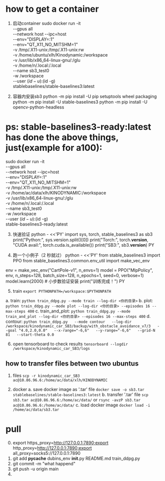 # how to get a container
1. 启动container
sudo docker run -it \
  --gpus all \
  --network host --ipc=host \
  --env="DISPLAY=:1" \
  --env="QT_X11_NO_MITSHM=1" \
  -v /tmp/.X11-unix:/tmp/.X11-unix:rw \
  -v /home/ubuntu/xlh/Kinodynamic:/workspace \
  -v /usr/lib/x86_64-linux-gnu/:/glu \
  -v /home/n/.local:/.local \
  --name sb3_test0 \
  -w /workspace \
  --user $(id -u):$(id -g) \
  stablebaselines/stable-baselines3:latest

2. 容器内安装sb3
python -m pip install -U pip setuptools wheel packaging
python -m pip install -U stable-baselines3
python -m pip install -U opencv-python-headless

# ps: stable-baselines3-ready:latest has done the above things, just(example for a100):
sudo docker run -it \
  --gpus all \
  --network host --ipc=host \
  --env="DISPLAY=:1" \
  --env="QT_X11_NO_MITSHM=1" \
  -v /tmp/.X11-unix:/tmp/.X11-unix:rw \
  -v /home/ac/data/xlh/KINODYNAMIC:/workspace \
  -v /usr/lib/x86_64-linux-gnu/:/glu \
  -v /home/n/.local:/.local \
  --name sb3_test0 \
  -w /workspace \
  --user $(id -u):$(id -g) \
  stable-baselines3-ready:latest


3. 快速验证
python - <<'PY'
import sys, torch, stable_baselines3 as sb3
print("Python:", sys.version.split()[0])
print("Torch:", torch.__version__, "CUDA avail:", torch.cuda.is_available())
print("SB3:", sb3.__version__)
PY

4. 跑一个小例子（2 秒就过）
python - <<'PY'
from stable_baselines3 import PPO
from stable_baselines3.common.env_util import make_vec_env

env = make_vec_env("CartPole-v1", n_envs=1)
model = PPO("MlpPolicy", env, n_steps=128, batch_size=128, n_epochs=1, seed=0, verbose=1)
model.learn(2000)  # 小步数验证安装
print("训练完成！")
PY

5. train
` export PYTHONPATH=/workspace:$PYTHONPATH `
<!-- ` python /workspace/kinodynamic_car_SB3/train_ddpg.py ` -->
a. train: `python train_ddpg.py --mode train --log-dir <你的目录>`
b. plot: ` python train_ddpg.py --mode plot --log-dir <你的目录> --episodes 16 --max-steps 400 `
c. train_and_plot: `python train_ddpg.py --mode train_and_plot --log-dir <你的目录> --episodes 16 --max-steps 400`
d. contour: ` python train_ddpg.py   --mode contour   --log-dir /workspace/kinodynamic_car_SB3/backup/with_obstacle_avoidance_v7/3   --goal "4.0,2.0,0.0"   --x-range="-6,6"   --y-range="-6,6"   --grid-N 81   --start-theta 0.0 `

6. open tensorboard to check results
`tensorboard --logdir /workspace/kinodynamic_car_SB3/logs`


## how to transfer files between two ubuntus
1. files
` scp -r kinodynamic_car_SB3 ac@10.86.96.6:/home/ac/data/xlh/KINODYNAMIC ` 

2. docker
  a. save docker image as '.tar' file
    `docker save -o sb3.tar stablebaselines/stable-baselines3:latest`
  b. transfer '.tar' file
    `scp sb3.tar ac@10.86.96.6:/home/ac/data/` or `rsync -avzP sb3.tar ac@10.86.96.6:/home/ac/data/`
  c. load docker image
    `docker load -i /home/ac/data/sb3.tar`


# pull
0. export https_proxy=http://127.0.0.1:7890;export http_proxy=http://127.0.0.1:7890;export all_proxy=socks5://127.0.0.1:7890
1. git add __pycache__ dubins_env __init__.py README.md train_ddpg.py
2. git commit -m "what happend"
3. git push -u origin main
4. 
